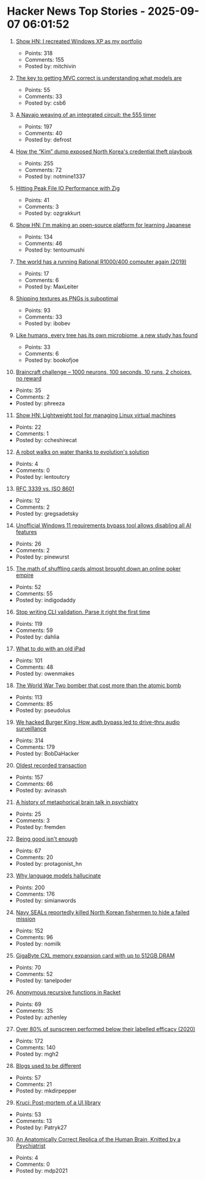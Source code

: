 # Hacker News Top Stories - 2025-09-07 06:01:52

1. [Show HN: I recreated Windows XP as my portfolio](https://mitchivin.com/)
   - Points: 318
   - Comments: 155
   - Posted by: mitchivin

2. [The key to getting MVC correct is understanding what models are](https://stlab.cc/tips/about-mvc.html)
   - Points: 55
   - Comments: 33
   - Posted by: csb6

3. [A Navajo weaving of an integrated circuit: the 555 timer](https://www.righto.com/2025/09/marilou-schultz-navajo-555-weaving.html)
   - Points: 197
   - Comments: 40
   - Posted by: defrost

4. [How the “Kim” dump exposed North Korea's credential theft playbook](https://dti.domaintools.com/inside-the-kimsuky-leak-how-the-kim-dump-exposed-north-koreas-credential-theft-playbook/)
   - Points: 255
   - Comments: 72
   - Posted by: notmine1337

5. [Hitting Peak File IO Performance with Zig](https://steelcake.com/blog/nvme-zig/)
   - Points: 41
   - Comments: 3
   - Posted by: ozgrakkurt

6. [Show HN: I'm making an open-source platform for learning Japanese](https://kanadojo.com)
   - Points: 134
   - Comments: 46
   - Posted by: tentoumushi

7. [The world has a running Rational R1000/400 computer again (2019)](https://datamuseum.dk/wiki/Rational/R1000s400/Logbook/2019#2019-10-28)
   - Points: 17
   - Comments: 6
   - Posted by: MaxLeiter

8. [Shipping textures as PNGs is suboptimal](https://gamesbymason.com/blog/2025/stop-shipping-pngs/)
   - Points: 93
   - Comments: 33
   - Posted by: ibobev

9. [Like humans, every tree has its own microbiome, a new study has found](https://www.nytimes.com/2025/08/27/science/biology-trees-microbiomes.html)
   - Points: 33
   - Comments: 6
   - Posted by: bookofjoe

10. [Braincraft challenge – 1000 neurons, 100 seconds, 10 runs, 2 choices, no reward](https://github.com/rougier/braincraft)
   - Points: 35
   - Comments: 2
   - Posted by: phreeza

11. [Show HN: Lightweight tool for managing Linux virtual machines](https://github.com/ccheshirecat/flint)
   - Points: 22
   - Comments: 1
   - Posted by: ccheshirecat

12. [A robot walks on water thanks to evolution's solution](https://arstechnica.com/science/2025/09/robotic-bug-literally-walks-on-water/)
   - Points: 4
   - Comments: 0
   - Posted by: lentoutcry

13. [RFC 3339 vs. ISO 8601](https://ijmacd.github.io/rfc3339-iso8601/)
   - Points: 12
   - Comments: 2
   - Posted by: gregsadetsky

14. [Unofficial Windows 11 requirements bypass tool allows disabling all AI features](https://www.neowin.net/news/unofficial-windows-11-requirements-bypass-tool-now-allows-you-to-disable-all-ai-features/)
   - Points: 26
   - Comments: 2
   - Posted by: pinewurst

15. [The math of shuffling cards almost brought down an online poker empire](https://www.scientificamerican.com/article/how-the-math-of-shuffling-cards-almost-brought-down-an-online-poker-empire/)
   - Points: 52
   - Comments: 55
   - Posted by: indigodaddy

16. [Stop writing CLI validation. Parse it right the first time](https://hackers.pub/@hongminhee/2025/stop-writing-cli-validation-parse-it-right-the-first-time)
   - Points: 119
   - Comments: 59
   - Posted by: dahlia

17. [What to do with an old iPad](http://odb.ar/blog/2025/09/05/hosting-my-blog-on-an-iPad-2.html)
   - Points: 101
   - Comments: 48
   - Posted by: owenmakes

18. [The World War Two bomber that cost more than the atomic bomb](https://www.bbc.com/future/article/20250829-the-bomber-that-became-ww2s-most-expensive-weapon)
   - Points: 113
   - Comments: 85
   - Posted by: pseudolus

19. [We hacked Burger King: How auth bypass led to drive-thru audio surveillance](https://bobdahacker.com/blog/rbi-hacked-drive-thrus/)
   - Points: 314
   - Comments: 179
   - Posted by: BobDaHacker

20. [Oldest recorded transaction](https://avi.im/blag/2025/oldest-txn/)
   - Points: 157
   - Comments: 66
   - Posted by: avinassh

21. [A history of metaphorical brain talk in psychiatry](https://www.nature.com/articles/s41380-025-03053-6)
   - Points: 25
   - Comments: 3
   - Posted by: fremden

22. [Being good isn't enough](https://joshs.bearblog.dev/being-good-isnt-enough/)
   - Points: 67
   - Comments: 20
   - Posted by: protagonist_hn

23. [Why language models hallucinate](https://openai.com/index/why-language-models-hallucinate/)
   - Points: 200
   - Comments: 176
   - Posted by: simianwords

24. [Navy SEALs reportedly killed North Korean fishermen to hide a failed mission](https://www.nytimes.com/2025/09/05/us/navy-seal-north-korea-trump-2019.html)
   - Points: 152
   - Comments: 96
   - Posted by: nomilk

25. [GigaByte CXL memory expansion card with up to 512GB DRAM](https://www.gigabyte.com/PC-Accessory/AI-TOP-CXL-R5X4)
   - Points: 70
   - Comments: 52
   - Posted by: tanelpoder

26. [Anonymous recursive functions in Racket](https://github.com/shriram/anonymous-recursive-function)
   - Points: 69
   - Comments: 35
   - Posted by: azhenley

27. [Over 80% of sunscreen performed below their labelled efficacy (2020)](https://www.consumer.org.hk/en/press-release/528-sunscreen-test)
   - Points: 172
   - Comments: 140
   - Posted by: mgh2

28. [Blogs used to be different](https://jetgirl.art/blogs-used-to-be-very-different/)
   - Points: 57
   - Comments: 21
   - Posted by: mkdirpepper

29. [Kruci: Post-mortem of a UI library](https://pwy.io/posts/kruci-post-mortem/)
   - Points: 53
   - Comments: 13
   - Posted by: Patryk27

30. [An Anatomically Correct Replica of the Human Brain, Knitted by a Psychiatrist](https://www.openculture.com/2025/09/anatomically-correct-replica-of-the-human-brain-knitted-by-a-psychiatrist.html)
   - Points: 4
   - Comments: 0
   - Posted by: mdp2021

